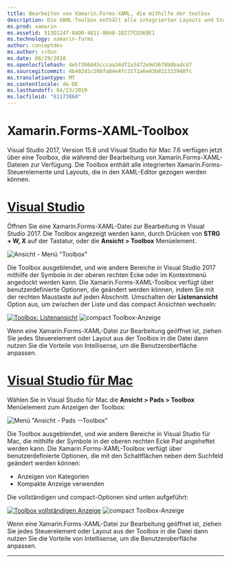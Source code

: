 ```yaml
---
title: Bearbeiten von Xamarin.Forms-XAML, die mithilfe der toolbox
description: Die XAML-Toolbox enthält alle integrierten Layouts und Steuerelemente, die direkt in einer geöffneten XAML-Datei gezogen werden können.
ms.prod: xamarin
ms.assetid: 513D1247-8AD0-4611-8660-1D277CD369E1
ms.technology: xamarin-forms
author: conceptdev
ms.author: crdun
ms.date: 08/29/2018
ms.openlocfilehash: 4e5f306d45cccaa34df2a3472e9d36f8b0badcd7
ms.sourcegitcommit: 4b402d1c508fa84e4fc3171a6e43b811323948fc
ms.translationtype: MT
ms.contentlocale: de-DE
ms.lasthandoff: 04/23/2019
ms.locfileid: "61173860"
---
```

# <a name="xamarinforms-xaml-toolbox"></a>Xamarin.Forms-XAML-Toolbox

Visual Studio 2017, Version 15.8 und Visual Studio für Mac 7.6 verfügen jetzt über eine Toolbox, die während der Bearbeitung von Xamarin.Forms-XAML-Dateien zur Verfügung. Die Toolbox enthält alle integrierten Xamarin.Forms-Steuerelemente und Layouts, die in den XAML-Editor gezogen werden können.

# <a name="visual-studiotabwindows"></a>[Visual Studio](#tab/windows)

Öffnen Sie eine Xamarin.Forms-XAML-Datei zur Bearbeitung in Visual Studio 2017. Die Toolbox angezeigt werden kann, durch Drücken von **STRG + W, X** auf der Tastatur, oder die **Ansicht > Toolbox** Menüelement.

![Ansicht - Menü "Toolbox"](toolbox-images/win-view-menu.png)

Die Toolbox ausgeblendet, und wie andere Bereiche in Visual Studio 2017 mithilfe der Symbole in der oberen rechten Ecke oder im Kontextmenü angedockt werden kann. Die Xamarin.Forms-XAML-Toolbox verfügt über benutzerdefinierte Optionen, die geändert werden können, indem Sie mit der rechten Maustaste auf jeden Abschnitt. Umschalten der **Listenansicht** Option aus, um zwischen der Liste und das compact Ansichten wechseln:

[![Toolbox: Listenansicht](toolbox-images/win-full-display-sml.png)](toolbox-images/win-full-display.png#lightbox) ![compact Toolbox-Anzeige](toolbox-images/win-compact-display.png)

Wenn eine Xamarin.Forms-XAML-Datei zur Bearbeitung geöffnet ist, ziehen Sie jedes Steuerelement oder Layout aus der Toolbox in die Datei dann nutzen Sie die Vorteile von Intellisense, um die Benutzeroberfläche anpassen.

# <a name="visual-studio-for-mactabmacos"></a>[Visual Studio für Mac](#tab/macos)

Wählen Sie in Visual Studio für Mac die **Ansicht > Pads > Toolbox** Menüelement zum Anzeigen der Toolbox:

![Menü "Ansicht - Pads --Toolbox"](toolbox-images/mac-view-menu.png)

Die Toolbox ausgeblendet, und wie andere Bereiche in Visual Studio für Mac, die mithilfe der Symbole in der oberen rechten Ecke Pad angeheftet werden kann. Die Xamarin.Forms-XAML-Toolbox verfügt über benutzerdefinierte Optionen, die mit den Schaltflächen neben dem Suchfeld geändert werden können:

- Anzeigen von Kategorien
- Kompakte Anzeige verwenden

Die vollständigen und compact-Optionen sind unten aufgeführt:

[![Toolbox vollständigen Anzeige](toolbox-images/mac-full-display-sml.png)](toolbox-images/mac-full-display.png#lightbox) ![compact Toolbox-Anzeige](toolbox-images/mac-compact-display.png)

Wenn eine Xamarin.Forms-XAML-Datei zur Bearbeitung geöffnet ist, ziehen Sie jedes Steuerelement oder Layout aus der Toolbox in die Datei dann nutzen Sie die Vorteile von Intellisense, um die Benutzeroberfläche anpassen.

-----
